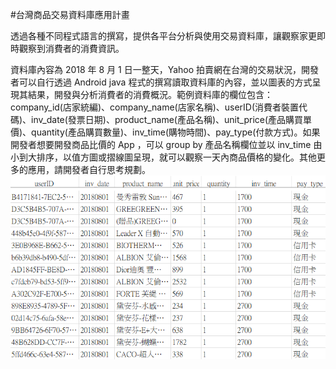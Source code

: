 #台灣商品交易資料庫應用計畫

透過各種不同程式語言的撰寫，提供各平台分析與使用交易資料庫，讓觀察家更即時觀察到消費者的消費資訊。

資料庫內容為 2018 年 8 月 1 日一整天，Yahoo 拍賣網在台灣的交易狀況，開發者可以自行透過 Android java 程式的撰寫讀取資料庫的內容，並以圖表的方式呈現其結果，開發與分析消費者的消費概況。範例資料庫的欄位包含：company_id(店家統編)、company_name(店家名稱)、userID(消費者裝置代碼)、inv_date(發票日期)、product_name(產品名稱)、unit_price(產品購買單價)、quantity(產品購買數量)、inv_time(購物時間)、pay_type(付款方式)。如果開發者想要開發商品比價的 App ，可以 group by 產品名稱欄位並以 inv_time 由小到大排序，以值方圖或摺線圖呈現，就可以觀察一天內商品價格的變化。其他更多的應用，請開發者自行思考規劃。
![image](https://github.com/9do-service/yahoo2018-08-01/blob/master/db.png)

